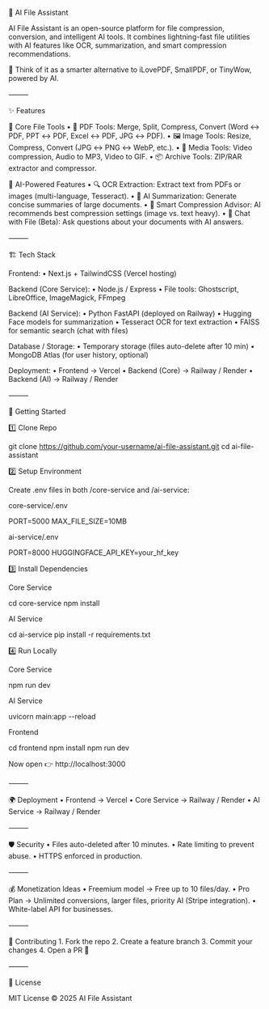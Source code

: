 📂 AI File Assistant

AI File Assistant is an open-source platform for file compression, conversion, and intelligent AI tools.
It combines lightning-fast file utilities with AI features like OCR, summarization, and smart compression recommendations.

🚀 Think of it as a smarter alternative to iLovePDF, SmallPDF, or TinyWow, powered by AI.

⸻

✨ Features

🔧 Core File Tools
	•	📑 PDF Tools: Merge, Split, Compress, Convert (Word ↔️ PDF, PPT ↔️ PDF, Excel ↔️ PDF, JPG ↔️ PDF).
	•	🖼 Image Tools: Resize, Compress, Convert (JPG ↔️ PNG ↔️ WebP, etc.).
	•	🎵 Media Tools: Video compression, Audio to MP3, Video to GIF.
	•	📦 Archive Tools: ZIP/RAR extractor and compressor.

🧠 AI-Powered Features
	•	🔍 OCR Extraction: Extract text from PDFs or images (multi-language, Tesseract).
	•	📖 AI Summarization: Generate concise summaries of large documents.
	•	🧮 Smart Compression Advisor: AI recommends best compression settings (image vs. text heavy).
	•	💬 Chat with File (Beta): Ask questions about your documents with AI answers.

⸻

🏗 Tech Stack

Frontend:
	•	Next.js + TailwindCSS (Vercel hosting)

Backend (Core Service):
	•	Node.js / Express
	•	File tools: Ghostscript, LibreOffice, ImageMagick, FFmpeg

Backend (AI Service):
	•	Python FastAPI (deployed on Railway)
	•	Hugging Face models for summarization
	•	Tesseract OCR for text extraction
	•	FAISS for semantic search (chat with files)

Database / Storage:
	•	Temporary storage (files auto-delete after 10 min)
	•	MongoDB Atlas (for user history, optional)

Deployment:
	•	Frontend → Vercel
	•	Backend (Core) → Railway / Render
	•	Backend (AI) → Railway / Render

⸻

🚀 Getting Started

1️⃣ Clone Repo

git clone https://github.com/your-username/ai-file-assistant.git
cd ai-file-assistant

2️⃣ Setup Environment

Create .env files in both /core-service and /ai-service:

core-service/.env

PORT=5000
MAX_FILE_SIZE=10MB

ai-service/.env

PORT=8000
HUGGINGFACE_API_KEY=your_hf_key

3️⃣ Install Dependencies

Core Service

cd core-service
npm install

AI Service

cd ai-service
pip install -r requirements.txt

4️⃣ Run Locally

Core Service

npm run dev

AI Service

uvicorn main:app --reload

Frontend

cd frontend
npm install
npm run dev

Now open 👉 http://localhost:3000

⸻

🌍 Deployment
	•	Frontend → Vercel
	•	Core Service → Railway / Render
	•	AI Service → Railway / Render

⸻

🛡 Security
	•	Files auto-deleted after 10 minutes.
	•	Rate limiting to prevent abuse.
	•	HTTPS enforced in production.

⸻

💰 Monetization Ideas
	•	Freemium model → Free up to 10 files/day.
	•	Pro Plan → Unlimited conversions, larger files, priority AI (Stripe integration).
	•	White-label API for businesses.

⸻

🤝 Contributing
	1.	Fork the repo
	2.	Create a feature branch
	3.	Commit your changes
	4.	Open a PR 🎉

⸻

📜 License

MIT License ©️ 2025 AI File Assistant


